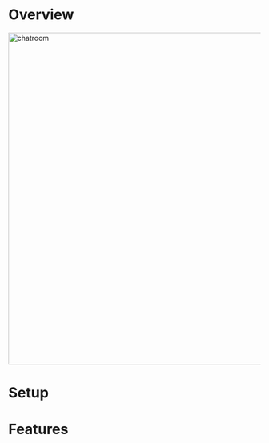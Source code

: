 # Overview
<img width="840" height="663" alt="chatroom" src="https://github.com/user-attachments/assets/0cea6eec-63aa-4f2d-a88b-5ccc13480f42" />

# Setup

# Features
